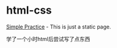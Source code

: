 # html-css
[Simple Practice](https://tianyu209.github.io/html-css/) - This is just a static page. 

学了一个小时html后尝试写了点东西
